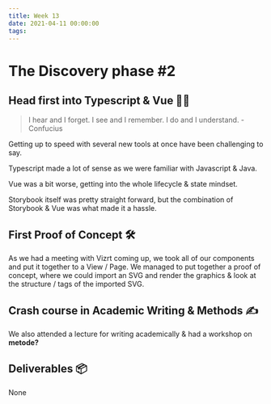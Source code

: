 ```yaml
---
title: Week 13
date: 2021-04-11 00:00:00
tags:
---
```

# The Discovery phase #2


## Head first into Typescript & Vue 💆‍♂️
> I hear and I forget.
> I see and I remember.
> I do and I understand.
> \- Confucius

Getting up to speed with several new tools at once have been challenging to say.

Typescript made a lot of sense as we were familiar with Javascript & Java.

Vue was a bit worse, getting into the whole lifecycle & state mindset.

Storybook itself was pretty straight forward, but the combination of Storybook & Vue was what made it a hassle.

## First Proof of Concept 🛠️
As we had a meeting with Vizrt coming up, we took all of our components and put it together to a View / Page.
We managed to put together a proof of concept, where we could import an SVG and render the graphics & look at the structure / tags of the imported SVG.

## Crash course in Academic Writing & Methods ✍️
We also attended a lecture for writing academically & had a workshop on **metode?**

## Deliverables 📦
None
